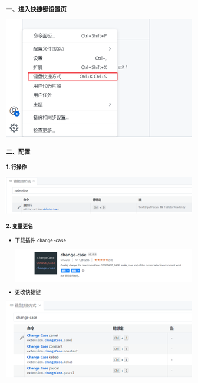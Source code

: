 ### 一、进入快捷键设置页

![设置页](./images/1.png)

### 二、配置

#### 1. 行操作

![设置页](./images/2.png)

#### 2. 变量更名

- 下载插件 `change-case` 

  ![change-case插件](./images/3.png)

- 更改快捷键

![快捷键设置](./images/4.png)
